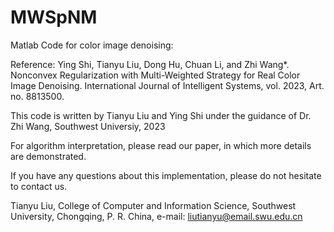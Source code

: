# MWSpNM
Matlab Code for color image denoising:

Reference: Ying Shi, Tianyu Liu, Dong Hu, Chuan Li, and Zhi Wang*. Nonconvex Regularization with Multi-Weighted Strategy for Real Color Image Denoising. International Journal of Intelligent Systems, vol. 2023, Art. no. 8813500.

This code is written by Tianyu Liu and Ying Shi under the guidance of Dr. Zhi Wang, Southwest Universiy, 2023

For algorithm interpretation, please read our paper, in which more details are demonstrated.

If you have any questions about this implementation, please do not hesitate to contact us.

Tianyu Liu, College of Computer and Information Science, Southwest University, Chongqing, P. R. China, e-mail: liutianyu@email.swu.edu.cn
